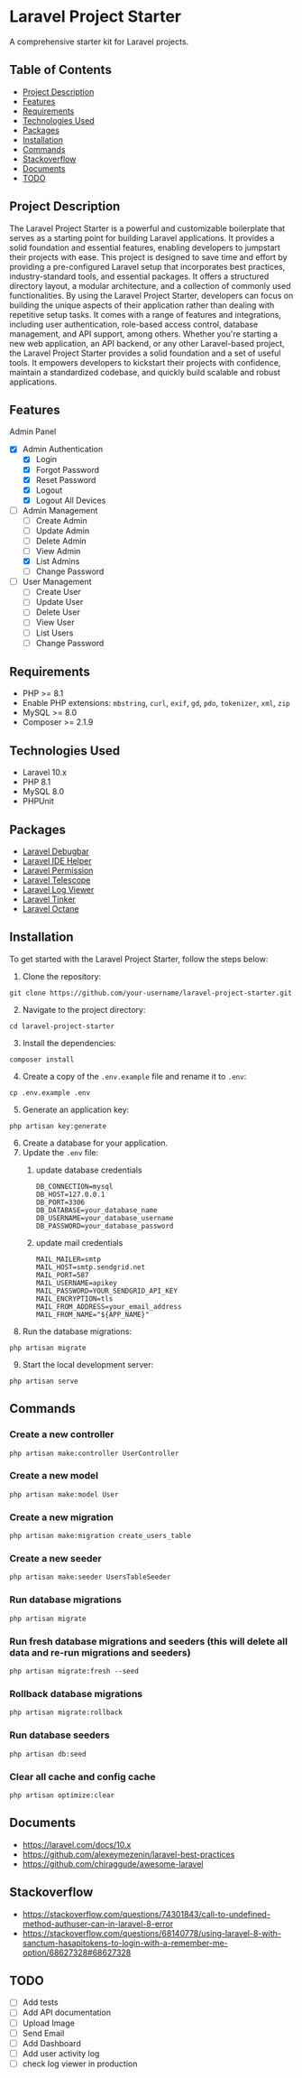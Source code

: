 # Laravel Project Starter

A comprehensive starter kit for Laravel projects.

## Table of Contents

- [Project Description](#project-description)
- [Features](#features)
- [Requirements](#requirements)
- [Technologies Used](#technologies-used)
- [Packages](#packages)
- [Installation](#installation)
- [Commands](#commands)
- [Stackoverflow](#stackoverflow)
- [Documents](#documents)
- [TODO](#todo)

## Project Description
The Laravel Project Starter is a powerful and customizable boilerplate that serves as a starting point for building Laravel applications. It provides a solid foundation and essential features, enabling developers to jumpstart their projects with ease.
This project is designed to save time and effort by providing a pre-configured Laravel setup that incorporates best practices, industry-standard tools, and essential packages. It offers a structured directory layout, a modular architecture, and a collection of commonly used functionalities.
By using the Laravel Project Starter, developers can focus on building the unique aspects of their application rather than dealing with repetitive setup tasks. It comes with a range of features and integrations, including user authentication, role-based access control, database management, and API support, among others.
Whether you're starting a new web application, an API backend, or any other Laravel-based project, the Laravel Project Starter provides a solid foundation and a set of useful tools. It empowers developers to kickstart their projects with confidence, maintain a standardized codebase, and quickly build scalable and robust applications.

## Features
Admin Panel
- [x] Admin Authentication
  - [x] Login
  - [x] Forgot Password
  - [x] Reset Password
  - [x] Logout
  - [x] Logout All Devices
- [ ] Admin Management
  - [ ] Create Admin
  - [ ] Update Admin
  - [ ] Delete Admin
  - [ ] View Admin
  - [x] List Admins
  - [ ] Change Password
- [ ] User Management
  - [ ] Create User
  - [ ] Update User
  - [ ] Delete User
  - [ ] View User
  - [ ] List Users
  - [ ] Change Password

## Requirements
- PHP >= 8.1
- Enable PHP extensions: `mbstring`, `curl`, `exif`, `gd`, `pdo`, `tokenizer`, `xml`, `zip`
- MySQL >= 8.0
- Composer >= 2.1.9

## Technologies Used
- Laravel 10.x
- PHP 8.1
- MySQL 8.0
- PHPUnit

## Packages
- [Laravel Debugbar](https://github.com/barryvdh/laravel-debugbar)
- [Laravel IDE Helper](https://github.com/barryvdh/laravel-ide-helper)
- [Laravel Permission](https://github.com/spatie/laravel-permission)
- [Laravel Telescope](https://github.com/laravel/telescope)
- [Laravel Log Viewer](https://github.com/ARCANEDEV/LogViewer)
- [Laravel Tinker](https://github.com/laravel/tinker)
- [Laravel Octane](https://github.com/laravel/octane)

## Installation
To get started with the Laravel Project Starter, follow the steps below:
1. Clone the repository:
```shell
git clone https://github.com/your-username/laravel-project-starter.git
```
2. Navigate to the project directory:
```
cd laravel-project-starter
```
3. Install the dependencies:
```shell
composer install
```
4. Create a copy of the `.env.example` file and rename it to `.env`:
```shell
cp .env.example .env
```
5. Generate an application key:
```shell
php artisan key:generate
```
6. Create a database for your application.
7. Update the `.env` file:
   1. update database credentials
       ```
       DB_CONNECTION=mysql
       DB_HOST=127.0.0.1
       DB_PORT=3306
       DB_DATABASE=your_database_name
       DB_USERNAME=your_database_username
       DB_PASSWORD=your_database_password
       ```
   
   2. update mail credentials
       ```
       MAIL_MAILER=smtp
       MAIL_HOST=smtp.sendgrid.net
       MAIL_PORT=587
       MAIL_USERNAME=apikey
       MAIL_PASSWORD=YOUR_SENDGRID_API_KEY
       MAIL_ENCRYPTION=tls
       MAIL_FROM_ADDRESS=your_email_address
       MAIL_FROM_NAME="${APP_NAME}"
       ```
8. Run the database migrations:
```shell
php artisan migrate
```
9. Start the local development server:
```shell
php artisan serve
```

## Commands

### Create a new controller
```shell
php artisan make:controller UserController
```

### Create a new model
```shell
php artisan make:model User
```

### Create a new migration
```shell
php artisan make:migration create_users_table
```

### Create a new seeder
```shell
php artisan make:seeder UsersTableSeeder
```

### Run database migrations
```shell
php artisan migrate
```

### Run fresh database migrations and seeders (this will delete all data and re-run migrations and seeders)
```shell 
php artisan migrate:fresh --seed
````

### Rollback database migrations
```shell
php artisan migrate:rollback
```

### Run database seeders
```shell
php artisan db:seed
```
### Clear all cache and config cache
```shell
php artisan optimize:clear
```

## Documents
- https://laravel.com/docs/10.x
- https://github.com/alexeymezenin/laravel-best-practices
- https://github.com/chiraggude/awesome-laravel

## Stackoverflow
- https://stackoverflow.com/questions/74301843/call-to-undefined-method-authuser-can-in-laravel-8-error
- https://stackoverflow.com/questions/68140778/using-laravel-8-with-sanctum-hasapitokens-to-login-with-a-remember-me-option/68627328#68627328

## TODO
- [ ] Add tests
- [ ] Add API documentation
- [ ] Upload Image
- [ ] Send Email
- [ ] Add Dashboard
- [ ] Add user activity log
- [ ] check log viewer in production
